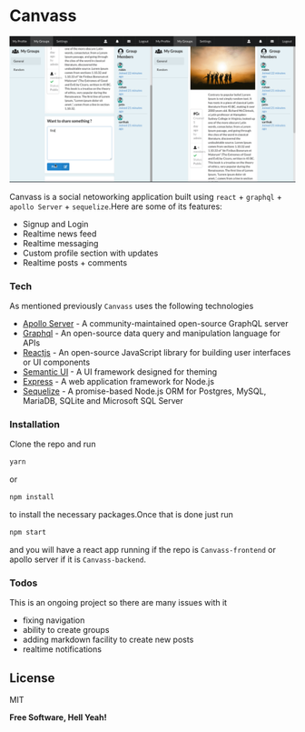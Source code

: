 # Canvass
![Canvass Demo](https://github.com/robinttt333/Canvass-backend/blob/master/canvass.gif)


Canvass is a social netoworking application built using `react` + `graphql` + `apollo Server` + `sequelize`.Here are some of its features:

  - Signup and Login
  - Realtime news feed
  - Realtime messaging
  - Custom profile section with updates
  - Realtime posts + comments

### Tech
As mentioned previously `Canvass` uses the following technologies
* [Apollo Server] - A community-maintained open-source GraphQL server
* [Graphql] - An open-source data query and manipulation language for APIs
* [Reactjs] -  An open-source JavaScript library for building user interfaces or UI components
* [Semantic UI] - A UI framework designed for theming
* [Express] - A web application framework for Node.js
* [Sequelize] - A promise-based Node.js ORM for Postgres, MySQL, MariaDB, SQLite and Microsoft SQL Server

### Installation

Clone the repo and run 

```js
yarn
```
or 
```js
npm install
```
to install the necessary packages.Once that is done just run 
```js
npm start
```
and you will have a react app running if the repo is `Canvass-frontend`
or apollo server if it is `Canvass-backend`.

### Todos
This is an ongoing project so there are many issues with it
 - fixing navigation
 - ability to create groups
 - adding markdown facility to create new posts
 - realtime notifications

License
----

MIT


**Free Software, Hell Yeah!**

[//]: # (These are reference links used in the body of this note and get stripped out when the markdown processor does its job. There is no need to format nicely because it shouldn't be seen. Thanks SO - http://stackoverflow.com/questions/4823468/store-comments-in-markdown-syntax)


   [Sequelize]: <https://sequelize.org/>
   [Reactjs]: <https://reactjs.org/>
   [Apollo Server]: <https://www.apollographql.com/docs/apollo-server/>
   [Graphql]: <https://graphql.org/>
   [Semantic UI]: <https://semantic-ui.com/>
   [Express]: <https://expressjs.com/>
